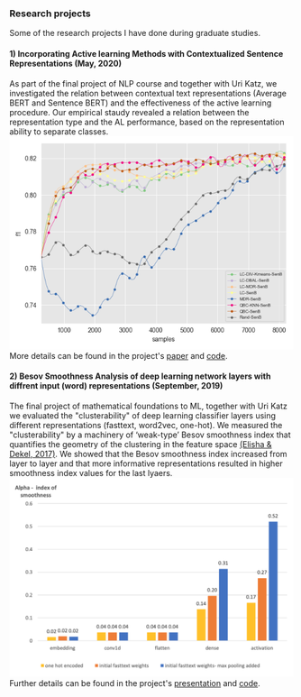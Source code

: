 

### Research projects

Some of the research projects I have done during graduate studies.

#### 1) Incorporating Active learning Methods with Contextualized Sentence Representations (May, 2020)

As part of the  final project of NLP course and together with Uri Katz, we investigated the relation between contextual text representations (Average BERT and Sentence BERT) and the effectiveness of the active learning procedure. Our empirical staudy revealed a relation between the representation type and the AL performance, based on the representation ability to separate classes. 
![image](https://github.com/danielle-hausler/danielle-hausler.github.io/blob/main/images/mr_f1_SenB.png?raw=True)
<br> More details can be found in the project's [paper](https://github.com/danielle-hausler/Incorporating_Active_learning_Methods_with_Contextualized_Sentence_Representations.pdf) and [code](https://github.com/daniellehausler/nlp_active_learning).


#### 2) Besov Smoothness Analysis of deep learning network layers with diffrent input (word) representations (September, 2019)

The final project of mathematical foundations to ML, together with Uri Katz we evaluated the "clusterability" of deep learning classifier layers using different representations (fasttext, word2vec, one-hot).
We measured the "clusterability" by a machinery of ‘weak-type’ Besov smoothness index that quantifies the geometry of the clustering in the feature space [(Elisha & Dekel, 2017)](https://arxiv.org/abs/1710.03263). We showed that the Besov smoothness index increased from layer to layer and that more informative representations resulted in higher smoothness index values for the last lyaers. 
![image, size=(10,8)](https://github.com/danielle-hausler/danielle-hausler.github.io/blob/main/images/besov_smoothness.png?raw=True)
<br> Further details can be found in the project's [presentation](https://github.com/danielle-hausler/danielle-hausler.github.io/blob/main/function%20space%20analysis%20of%20NLP%20models.pdf) and [code](https://github.com/katzurik/NLP_besov_smoothness).


  
